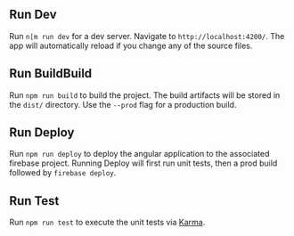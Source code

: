 
## Run Dev

Run `n[m run dev` for a dev server. Navigate to `http://localhost:4200/`. The app will automatically reload if you change any of the source files.

## Run BuildBuild

Run `npm run build` to build the project. The build artifacts will be stored in the `dist/` directory. Use the `--prod` flag for a production build.

## Run Deploy

Run `npm run deploy` to deploy the angular application to the associated firebase project. Running Deploy will first run unit tests, then a prod build followed by `firebase deploy`.

## Run Test

Run `npm run test` to execute the unit tests via [Karma](https://karma-runner.github.io).
